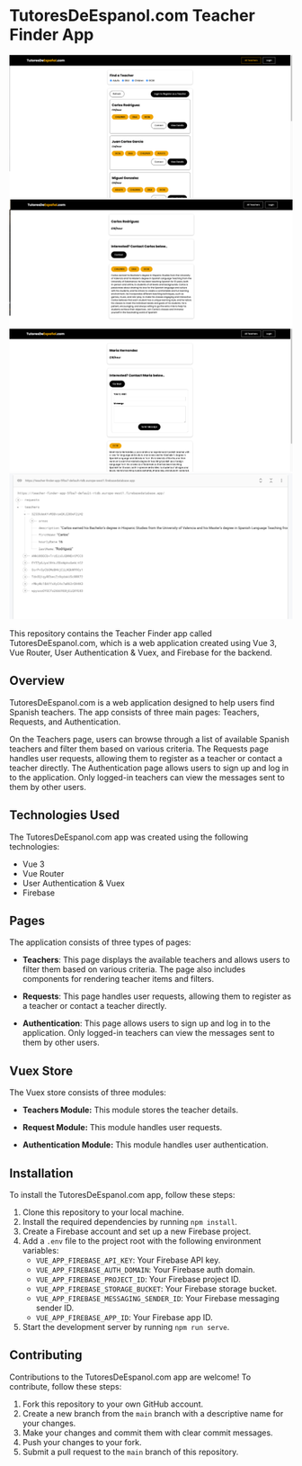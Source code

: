 # TutoresDeEspanol.com Teacher Finder App

![](./src/assets/readme1.png)
![](./src/assets/readme2.png)
![](./src/assets/readme3.png)
![](./src/assets/readme4.png)

This repository contains the Teacher Finder app called TutoresDeEspanol.com, which is a web application created using Vue 3, Vue Router, User Authentication & Vuex, and Firebase for the backend.

## Overview

TutoresDeEspanol.com is a web application designed to help users find Spanish teachers. The app consists of three main pages: Teachers, Requests, and Authentication.

On the Teachers page, users can browse through a list of available Spanish teachers and filter them based on various criteria. The Requests page handles user requests, allowing them to register as a teacher or contact a teacher directly. The Authentication page allows users to sign up and log in to the application. Only logged-in teachers can view the messages sent to them by other users.

## Technologies Used

The TutoresDeEspanol.com app was created using the following technologies:

- Vue 3
- Vue Router
- User Authentication & Vuex
- Firebase

## Pages

The application consists of three types of pages:

- **Teachers**: This page displays the available teachers and allows users to filter them based on various criteria. The page also includes components for rendering teacher items and filters.

- **Requests**: This page handles user requests, allowing them to register as a teacher or contact a teacher directly.

- **Authentication**: This page allows users to sign up and log in to the application. Only logged-in teachers can view the messages sent to them by other users.

## Vuex Store

The Vuex store consists of three modules:

- **Teachers Module:** This module stores the teacher details.

- **Request Module:** This module handles user requests.

- **Authentication Module:** This module handles user authentication.

## Installation

To install the TutoresDeEspanol.com app, follow these steps:

1. Clone this repository to your local machine.
2. Install the required dependencies by running `npm install`.
3. Create a Firebase account and set up a new Firebase project.
4. Add a `.env` file to the project root with the following environment variables:
   - `VUE_APP_FIREBASE_API_KEY`: Your Firebase API key.
   - `VUE_APP_FIREBASE_AUTH_DOMAIN`: Your Firebase auth domain.
   - `VUE_APP_FIREBASE_PROJECT_ID`: Your Firebase project ID.
   - `VUE_APP_FIREBASE_STORAGE_BUCKET`: Your Firebase storage bucket.
   - `VUE_APP_FIREBASE_MESSAGING_SENDER_ID`: Your Firebase messaging sender ID.
   - `VUE_APP_FIREBASE_APP_ID`: Your Firebase app ID.
5. Start the development server by running `npm run serve`.

## Contributing

Contributions to the TutoresDeEspanol.com app are welcome! To contribute, follow these steps:

1. Fork this repository to your own GitHub account.
2. Create a new branch from the `main` branch with a descriptive name for your changes.
3. Make your changes and commit them with clear commit messages.
4. Push your changes to your fork.
5. Submit a pull request to the `main` branch of this repository.

